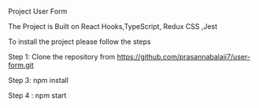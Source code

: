 
Project User Form

The Project is Built on React Hooks,TypeScript, Redux CSS ,Jest 

To install the project please follow the steps

Step 1: Clone the repository from https://github.com/prasannabalaji7/user-form.git

Step 3: npm install 

Step 4 : npm start
